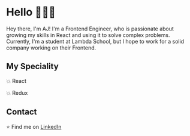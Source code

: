 # Hello :wave::man_technologist:

Hey there, I'm AJ! I'm a Frontend Engineer, who is passionate about growing my skills in React and using it to solve complex problems. Currently, I'm a student at Lambda School, but I hope to work for a solid company working on their Frontend.

## My Speciality

:boom: React

:boom: Redux

## Contact

:star: Find me on [LinkedIn](https://www.linkedin.com/in/aj-gebara/)

